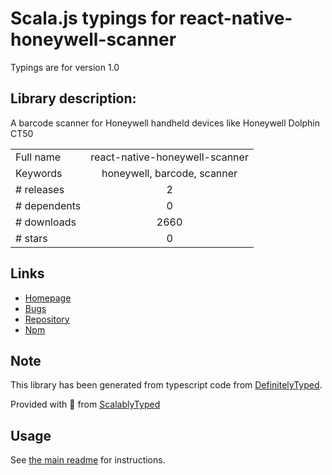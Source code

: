 
# Scala.js typings for react-native-honeywell-scanner

Typings are for version 1.0

## Library description:
A barcode scanner for Honeywell handheld devices like Honeywell Dolphin CT50

|                    |                 |
| ------------------ | :-------------: |
| Full name          | react-native-honeywell-scanner |
| Keywords           | honeywell, barcode, scanner |
| # releases         | 2 |
| # dependents       | 0 |
| # downloads        | 2660 |
| # stars            | 0 |

## Links
- [Homepage](https://github.com/Volst/react-native-honeywell-scanner#readme)
- [Bugs](https://github.com/Volst/react-native-honeywell-scanner/issues)
- [Repository](https://github.com/Volst/react-native-honeywell-scanner)
- [Npm](https://www.npmjs.com/package/react-native-honeywell-scanner)
    


## Note
This library has been generated from typescript code from [DefinitelyTyped](https://definitelytyped.org).

Provided with :purple_heart: from [ScalablyTyped](https://github.com/oyvindberg/ScalablyTyped)

## Usage
See [the main readme](../../readme.md) for instructions.



